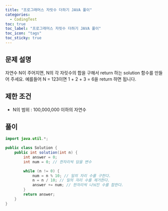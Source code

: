```yaml
---
title: "프로그래머스 자릿수 더하기 JAVA 풀이"
categories:
  - CodingTest
toc: true
toc_label: "프로그래머스 자릿수 더하기 JAVA 풀이"
toc_icon: "tags"
toc_sticky: true
---
```

## 문제 설명
자연수 N이 주어지면, N의 각 자릿수의 합을 구해서 return 하는 solution 함수를 만들어 주세요.
예를들어 N = 123이면 1 + 2 + 3 = 6을 return 하면 됩니다.

## 제한 조건
- N의 범위 : 100,000,000 이하의 자연수

## 풀이
```java
import java.util.*;

public class Solution {
    public int solution(int n) {
        int answer = 0;
        int num = 0; // 한자리씩 담을 변수

        while (n != 0) {
            num = n % 10; // 일의 자리 수를 구한다.
            n = n / 10; // 일의 자리 수를 제거한다.
            answer += num; // 한자리씩 나눠진 수를 합한다.
        }
        return answer;
    }
}
```
